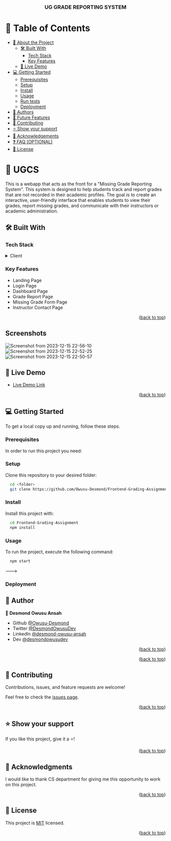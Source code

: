<a name="readme-top"></a>

<div align="center">

  <h3><b>UG GRADE REPORTING SYSTEM</b></h3>

</div>

<!-- TABLE OF CONTENTS -->

# 📗 Table of Contents

- [📖 About the Project](#about-project)
  - [🛠 Built With](#built-with)
    - [Tech Stack](#tech-stack)
    - [Key Features](#key-features)
  - [🚀 Live Demo](#live-demo)
- [💻 Getting Started](#getting-started)
  - [Prerequisites](#prerequisites)
  - [Setup](#setup)
  - [Install](#install)
  - [Usage](#usage)
  - [Run tests](#run-tests)
  - [Deployment](#deployment)
- [👥 Authors](#authors)
- [🔭 Future Features](#future-features)
- [🤝 Contributing](#contributing)
- [⭐️ Show your support](#support)
- [🙏 Acknowledgements](#acknowledgements)
- [❓ FAQ (OPTIONAL)](#faq)
- [📝 License](#license)

<!-- PROJECT DESCRIPTION -->

# 📖 UGCS <a name="about-project"></a>

This is a webapp that acts as the front for a "Missing Grade Reporting System". This system is designed to help students track and report grades that are not recorded in their academic profiles. The goal is to create an interactive, user-friendly interface that enables students to view their grades, report missing grades, and communicate with their instructors or academic administration.

## 🛠 Built With <a name="built-with"></a>

### Tech Stack <a name="tech-stack"></a>

<details>
  <summary>Client</summary>
  <ul>
    <li><a href="https://reactjs.org/">React.js</a></li>
    <li><a href="https://reactrouter.com/">React Router</a></li>
    <li><a href="https://getbootstrap.com/">Bootstrap</a></li>
  </ul>
</details>

<!-- Features -->

### Key Features <a name="key-features"></a>

- Landing Page
- Login Page
- Dashboard Page
- Grade Report Page
- Missing Grade Form Page
- Instructor Contact Page

<p align="right">(<a href="#readme-top">back to top</a>)</p>

<!-- LIVE DEMO -->

## Screenshots


![Screenshot from 2023-12-15 22-56-10](https://github.com/Owusu-Desmond/Frontend-Grading-Assignment/assets/92303891/affec963-6550-4b4d-a4b8-50bb8a1b7fc8)
![Screenshot from 2023-12-15 22-52-25](https://github.com/Owusu-Desmond/Frontend-Grading-Assignment/assets/92303891/850bbf56-1fbd-44ae-b033-65c0b04789c1)
![Screenshot from 2023-12-15 22-50-57](https://github.com/Owusu-Desmond/Frontend-Grading-Assignment/assets/92303891/1d63666b-067d-4f00-ae49-3ed779073ee7)


## 🚀 Live Demo <a name="live-demo"></a>

- [Live Demo Link](https://ugcs-gpa-system.netlify.app/)

<p align="right">(<a href="#readme-top">back to top</a>)</p>

<!-- GETTING STARTED -->

## 💻 Getting Started <a name="getting-started"></a>

To get a local copy up and running, follow these steps.

### Prerequisites

In order to run this project you need:

### Setup

Clone this repository to your desired folder:

```sh
  cd <folder>
  git clone https://github.com/Owusu-Desmond/Frontend-Grading-Assignment
```

### Install

Install this project with:

```sh
  cd Frontend-Grading-Assignment
  npm install
```

### Usage

To run the project, execute the following command:

```sh
  npm start
```
--->

### Deployment

<!-- AUTHORS -->

## 👥 Author <a name="authors"></a>

👤 **Desmond Owusu Ansah**

- Github [@Owusu-Desmond](https://github.com/Owusu-Desmond)
- Twitter [@DesmondOwusuDev](https://twitter.com/DesmondOwusuDev)
- LinkedIn [@desmond-owusu-ansah](https://www.linkedin.com/in/desmond-owusu-ansah-09274a223/)
- Dev [@desmondowusudev](https://dev.to/desmondowusudev)

<p align="right">(<a href="#readme-top">back to top</a>)</p>

<!-- FUTURE FEATURES -->

<p align="right">(<a href="#readme-top">back to top</a>)</p>

<!-- CONTRIBUTING -->

## 🤝 Contributing <a name="contributing"></a>

Contributions, issues, and feature requests are welcome!

Feel free to check the [issues page](../../issues/).

<p align="right">(<a href="#readme-top">back to top</a>)</p>

<!-- SUPPORT -->

## ⭐️ Show your support <a name="support"></a>

If you like this project, give it a ⭐️!

<p align="right">(<a href="#readme-top">back to top</a>)</p>

<!-- ACKNOWLEDGEMENTS -->

## 🙏 Acknowledgments <a name="acknowledgements"></a>

I would like to thank CS department for giving me this opportunity to work on this project.

<p align="right">(<a href="#readme-top">back to top</a>)</p>

<!-- LICENSE -->

## 📝 License <a name="license"></a>

This project is [MIT](./LICENSE) licensed.

<p align="right">(<a href="#readme-top">back to top</a>)</p>

